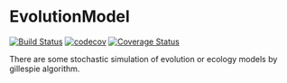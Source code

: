 # EvolutionModel

[![Build Status](https://travis-ci.com/wangl-cc/EvolutionModel.jl.svg?branch=master)](https://travis-ci.com/wangl-cc/EvolutionModel.jl)
[![codecov](https://codecov.io/gh/wangl-cc/EvolutionModel.jl/branch/master/graph/badge.svg)](https://codecov.io/gh/wangl-cc/EvolutionModel.jl)
[![Coverage Status](https://coveralls.io/repos/github/wangl-cc/EvolutionModel.jl/badge.svg?branch=master)](https://coveralls.io/github/wangl-cc/EvolutionModel.jl?branch=master)

There are some stochastic simulation of evolution or ecology models by gillespie algorithm.
